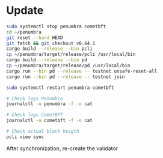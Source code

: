 # Update

```bash
sudo systemctl stop penumbra cometbft
cd ~/penumbra 
git reset --hard HEAD
git fetch && git checkout v0.64.1
cargo build --release --bin pcli
cp ~/penumbra/target/release/pcli /usr/local/bin
cargo build --release --bin pd
cp ~/penumbra/target/release/pd /usr/local/bin
cargo run --bin pd --release -- testnet unsafe-reset-all
cargo run --bin pd --release -- testnet join
```

```bash
sudo systemctl restart penumbra cometbft
```

```bash
# Check logs Penumbra
journalctl -u penumbra -f -o cat
```

```bash
# Check logs CometBFT
journalctl -u cometbft -f -o cat
```

```bash
# Check actual block heigth
pcli view sync
```

After synchronization, re-create the validator

